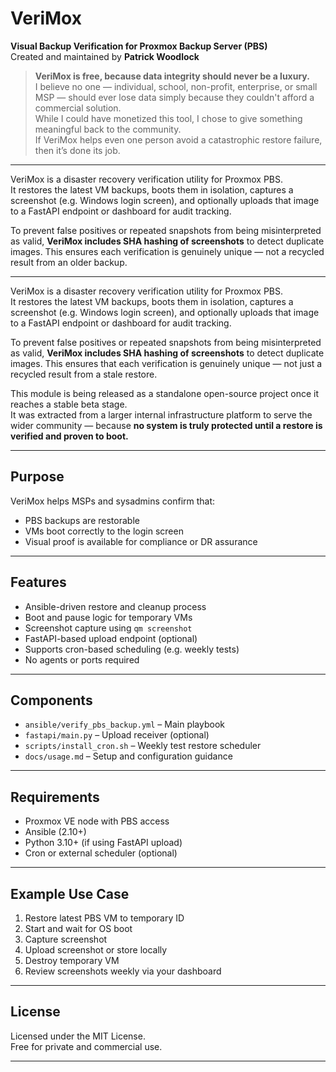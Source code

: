 # VeriMox

**Visual Backup Verification for Proxmox Backup Server (PBS)**  
Created and maintained by **Patrick Woodlock**

> **VeriMox is free, because data integrity should never be a luxury.**  
> I believe no one — individual, school, non-profit, enterprise, or small MSP — should ever lose data simply because they couldn't afford a commercial solution.  
> While I could have monetized this tool, I chose to give something meaningful back to the community.  
> If VeriMox helps even one person avoid a catastrophic restore failure, then it’s done its job.

---

VeriMox is a disaster recovery verification utility for Proxmox PBS.  
It restores the latest VM backups, boots them in isolation, captures a screenshot (e.g. Windows login screen), and optionally uploads that image to a FastAPI endpoint or dashboard for audit tracking.

To prevent false positives or repeated snapshots from being misinterpreted as valid, **VeriMox includes SHA hashing of screenshots** to detect duplicate images. This ensures each verification is genuinely unique — not a recycled result from an older backup.

---

VeriMox is a disaster recovery verification utility for Proxmox PBS.  
It restores the latest VM backups, boots them in isolation, captures a screenshot (e.g. Windows login screen), and optionally uploads that image to a FastAPI endpoint or dashboard for audit tracking.

To prevent false positives or repeated snapshots from being misinterpreted as valid, **VeriMox includes SHA hashing of screenshots** to detect duplicate images. This ensures that each verification is genuinely unique — not just a recycled result from a stale restore.

This module is being released as a standalone open-source project once it reaches a stable beta stage.  
It was extracted from a larger internal infrastructure platform to serve the wider community — because **no system is truly protected until a restore is verified and proven to boot.**

---

## Purpose

VeriMox helps MSPs and sysadmins confirm that:

- PBS backups are restorable
- VMs boot correctly to the login screen
- Visual proof is available for compliance or DR assurance

---

## Features

- Ansible-driven restore and cleanup process
- Boot and pause logic for temporary VMs
- Screenshot capture using `qm screenshot`
- FastAPI-based upload endpoint (optional)
- Supports cron-based scheduling (e.g. weekly tests)
- No agents or ports required

---

## Components

- `ansible/verify_pbs_backup.yml` – Main playbook
- `fastapi/main.py` – Upload receiver (optional)
- `scripts/install_cron.sh` – Weekly test restore scheduler
- `docs/usage.md` – Setup and configuration guidance

---

## Requirements

- Proxmox VE node with PBS access
- Ansible (2.10+)
- Python 3.10+ (if using FastAPI upload)
- Cron or external scheduler (optional)

---

## Example Use Case

1. Restore latest PBS VM to temporary ID
2. Start and wait for OS boot
3. Capture screenshot
4. Upload screenshot or store locally
5. Destroy temporary VM
6. Review screenshots weekly via your dashboard

---

## License

Licensed under the MIT License.  
Free for private and commercial use.

---


